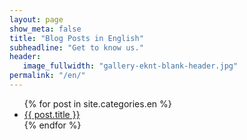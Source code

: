 ```yaml
---
layout: page
show_meta: false
title: "Blog Posts in English"
subheadline: "Get to know us."
header:
   image_fullwidth: "gallery-eknt-blank-header.jpg"
permalink: "/en/"
---
```

<ul>
    {% for post in site.categories.en %}
    <li><a href="{{ site.url }}{{ site.baseurl }}{{ post.url }}">{{ post.title }}</a></li>
    {% endfor %}
</ul>